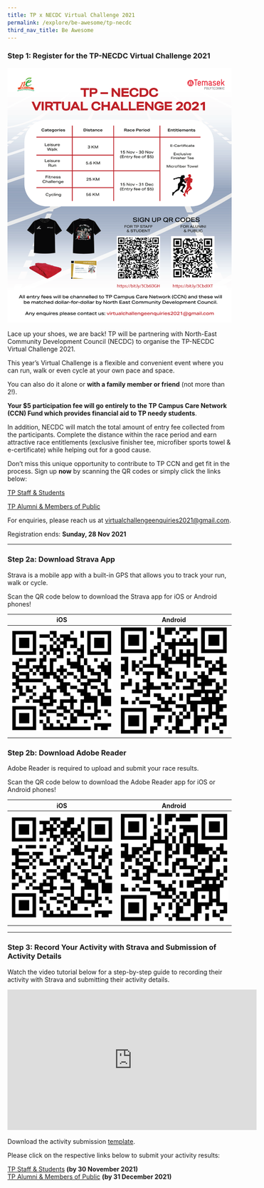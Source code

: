 ```yaml
---
title: TP x NECDC Virtual Challenge 2021
permalink: /explore/be-awesome/tp-necdc
third_nav_title: Be Awesome
---
```

### Step 1: Register for the TP-NECDC Virtual Challenge 2021
![TPNECDC2021](/images/tpnecdcvc2021.png)

Lace up your shoes, we are back! TP will be partnering with North-East Community Development Council (NECDC) to organise the TP-NECDC Virtual Challenge 2021.

This year’s Virtual Challenge is a flexible and convenient event where you can run, walk or even cycle at your own pace and space. 

You can also do it alone or **with a family member or friend** (not more than 2!). 

**Your $5 participation fee will go entirely to the TP Campus Care Network (CCN) Fund which provides financial aid to TP needy students**. 

In addition, NECDC will match the total amount of entry fee collected from the participants. Complete the distance within the race period and earn attractive race entitlements (exclusive finisher tee, microfiber sports towel & e-certificate) while helping out for a good cause.

Don’t miss this unique opportunity to contribute to TP CCN and get fit in the process. Sign up **now** by scanning the QR codes or simply click the links below:

[TP Staff & Students](https://bit.ly/3Cb6DGH)

[TP Alumni & Members of Public](https://bit.ly/3CbdIXT)

For enquiries, please reach us at virtualchallengeenquiries2021@gmail.com.

Registration ends: **Sunday, 28 Nov 2021**

---
### Step 2a: Download Strava App
Strava is a mobile app with a built-in GPS that allows you to track your run, walk or cycle. 

Scan the QR code below to download the Strava app for iOS or Android phones!

| **iOS** | **Android** |
| -------- | -------- |
| ![Strava iOS](/images/BeAwesome-stravaios.png)| ![Strava Android](/images/BeAwesome-Strava-Android.png)|

### Step 2b: Download Adobe Reader
Adobe Reader is required to upload and submit your race results. 

Scan the QR code below to download the Adobe Reader app for iOS or Android phones!

| **iOS** | **Android** |
| -------- | -------- |
| ![AdobeiOS](/images/Adobereader-iOS.png) | ![AdobeAndroid](/images/Adobereader-Android.png) |

---
### Step 3: Record Your Activity with Strava and Submission of Activity Details
Watch the video tutorial below for a step-by-step guide to recording their activity with Strava and submitting their activity details.

<iframe width="560" height="315" src="https://www.youtube.com/embed/igD9g-6dKVY" title="YouTube video player" frameborder="0" allow="accelerometer; autoplay; clipboard-write; encrypted-media; gyroscope; picture-in-picture" allowfullscreen></iframe>

Download the activity submission [template](http://shorturl.at/jvM45).

Please click on the respective links below to submit your activity results:

[TP Staff & Students](http://shorturl.at/tzNXZ) **(by 30 November 2021)**<br>
[TP Alumni & Members of Public](https://bit.ly/3nR6Hpc) **(by 31 December 2021)**